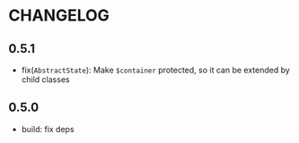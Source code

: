 # CHANGELOG

## 0.5.1

* fix(`AbstractState`): Make `$container` protected, so it can be extended by
  child classes

## 0.5.0

* build: fix deps
